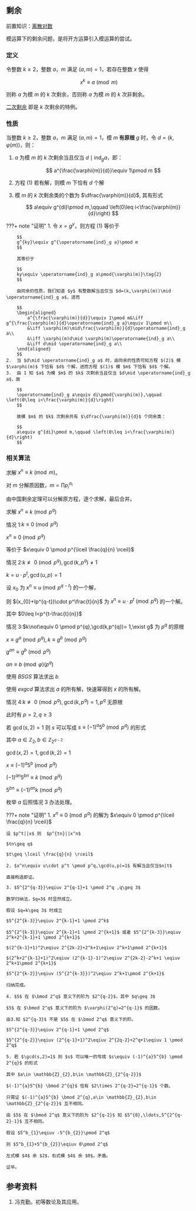 ## 剩余

前置知识：[离散对数](./discrete-logarithm.md)

模运算下的剩余问题，是将开方运算引入模运算的尝试。

### 定义

令整数 $k\geq 2$，整数 $a$，$m$ 满足 $(a,m)=1$，若存在整数 $x$ 使得

$$
x^k\equiv a\pmod m\tag{1}
$$

则称 $a$ 为模 $m$ 的 $k$ 次剩余，否则称 $a$ 为模 $m$ 的 $k$ 次非剩余。

[二次剩余](./quad-residue.md) 即是 $k$ 次剩余的特例。

### 性质

当整数 $k\geq 2$，整数 $a$，$m$ 满足 $(a,m)=1$，模 $m$  **有原根**  $g$ 时，令 $d=(k,\varphi(m))$，则：

1.  $a$ 为模 $m$ 的 $k$ 次剩余当且仅当 $d\mid \operatorname{ind}_g a$，即：

    $$
    a^{\frac{\varphi(m)}{d}}\equiv 1\pmod m
    $$

2.  方程 $(1)$ 若有解，则模 $m$ 下恰有 $d$ 个解

3.  模 $m$ 的 $k$ 次剩余类的个数为 $\dfrac{\varphi(m)}{d}$, 其有形式

    $$
    a\equiv g^{di}\pmod m,\qquad \left(0\leq i<\frac{\varphi(m)}{d}\right)
    $$

???+ note "证明"
    1.  令 $x=g^y$，则方程 $(1)$ 等价于
    
        $$
        g^{ky}\equiv g^{\operatorname{ind}_g a}\pmod m
        $$
    
        其等价于
    
        $$
        ky\equiv \operatorname{ind}_g a\pmod{\varphi(m)}\tag{2}
        $$
    
        由同余的性质，我们知道 $y$ 有整数解当且仅当 $d=(k,\varphi(m))\mid \operatorname{ind}_g a$，进而
    
        $$
        \begin{aligned}
            a^{\frac{\varphi(m)}{d}}\equiv 1\pmod m&\iff g^{\frac{\varphi(m)}{d}\operatorname{ind}_g a}\equiv 1\pmod m\\
            &\iff \varphi(m)\mid\frac{\varphi(m)}{d}\operatorname{ind}_g a\\
            &\iff \varphi(m)d\mid \varphi(m)\operatorname{ind}_g a\\
            &\iff d\mid \operatorname{ind}_g a\\
        \end{aligned}
        $$
    2.  当 $d\mid \operatorname{ind}_g a$ 时，由同余的性质可知方程 $(2)$ 模 $\varphi(m)$ 下恰有 $d$ 个解，进而方程 $(1)$ 模 $m$ 下恰有 $d$ 个解。
    3.  由 1 知 $a$ 为模 $m$ 的 $k$ 次剩余当且仅当 $d\mid \operatorname{ind}_g a$，故
    
        $$
        \operatorname{ind}_g a\equiv di\pmod{\varphi(m)},\qquad \left(0\leq i<\frac{\varphi(m)}{d}\right)
        $$
    
        故模 $m$ 的 $k$ 次剩余共有 $\dfrac{\varphi(m)}{d}$ 个同余类：
    
        $$
        a\equiv g^{di}\pmod m,\qquad \left(0\leq i<\frac{\varphi(m)}{d}\right)
        $$

### 相关算法

求解 $x^n\equiv k \pmod m$。

对 $m$ 分解质因数，$m=\prod p_{i}^{\alpha_{i}}$

由中国剩余定理可以分解原方程，逐个求解，最后合并。

求解 $x^n\equiv k \pmod p^q$

情况 1:$k\equiv 0 \pmod p^q$

$x^n\equiv 0 \pmod p^q$

等价于 $x\equiv 0 \pmod p^{\lceil \frac{q}{n} \rceil}$

情况 2:$k\not\equiv 0 \pmod p^{q},\gcd(k,p^{q})\neq 1$

$k=u\cdot p^t,\gcd(u,p)=1$

设 $x_{0}$ 为 $x^n\equiv u \pmod p^{q-t}$ 的一个解，

则 $(x_{0}+Ip^{q-t})\cdot p^\frac{t}{n}$ 为 $x^n\equiv u\cdot p^t \pmod p^q$ 的一个解。

其中 $0\leq I<p^{t-\frac{t}{n}}$

情况 3:$k\not\equiv 0 \pmod p^{q},\gcd(k,p^{q})= 1,\exist g$ 为 $p^q$ 的原根

$x\equiv g^a \pmod p^q,k\equiv g^b \pmod p^q$

$g^{an}\equiv g^b \pmod p^q$

$an\equiv b \pmod \varphi(p^q)$

使用 $BSGS$ 算法求出 $b$

使用 $exgcd$ 算法求出 $a$ 的所有解，快速幂得到 $x$ 的所有解。

情况 4:$k\not\equiv 0 \pmod p^{q},\gcd(k,p^{q})= 1,p^q$ 无原根

此时有 $p=2,q\geq 3$

若 $\gcd(s,2)=1$ 则 $s$ 可以写成 $s\equiv (-1)^{a}5^{b} \pmod p^{q}$ 的形式

其中 $a\in \mathbb{Z}_{2},b\in \mathbb{Z}_{2^{q-2}}$

$\gcd(x,2)=1,\gcd(k,2)=1$

$x\equiv (-1)^{a}5^{b} \pmod p^{q}$

$(-1)^{an}5^{bn}\equiv k \pmod p^{q}$

$5^{bn}\equiv (-1)^{an}k \pmod p^{q}$

枚举 $a$ 后照情况 3 办法处理。

???+ note "证明"
    1.  $x^n\equiv 0 \pmod p^q$ 的解为 $x\equiv 0 \pmod p^{\lceil \frac{q}{n} \rceil}$

    设 $p^t||x$ 则  $p^{tn}||x^n$

    $tn\geq q$

    $t\geq \lceil \frac{q}{n} \rceil$

    2. $x^n\equiv u\cdot p^t \pmod p^q,\gcd(u,p)=1$ 有解当且仅当$n|t$

    直接构造即证。

    3. $5^{2^{q-3}}\eqiuv 2^{q-1}+1 \pmod 2^q ,q\geq 3$

    数学归纳法，$q=3$ 时显然成立。

    假设 $q=k\geq 3$ 时成立

    $5^{2^{k-3}}\eqiuv 2^{k-1}+1 \pmod 2^k$

    $5^{2^{k-3}}\eqiuv 2^{k-1}+1 \pmod 2^{k+1}$ 或者 $5^{2^{k-3}}\eqiuv 2^k+2^{k-1}+1 \pmod 2^{k+1}$

    $(2^{k-1}+1)^2\eqiuv 2^{2k-2}+2^k+1\eqiuv 2^k+1\pmod 2^{k+1}$

    $(2^k+2^{k-1}+1)^2\eqiuv (2^{k-1}-1)^2\eqiuv 2^{2k-2}-2^k+1 \eqiuv 2^k+1\pmod 2^{k+1}$

    $5^{2^{k-2}}\eqiuv (5^{2^{k-3}})^2\eqiuv 2^k+1\pmod 2^{k+1}$

    归纳完成。

    4. $5$ 在 $\bmod 2^q$ 意义下的阶为 $2^{q-2}$，其中 $q\geq 3$

    $5$ 在 $\bmod 2^q$ 意义下的阶为 $\varphi(2^q)=2^{q-1}$ 的因数。

    由3.知 $2^{q-3}$ 不是 $5$ 在 $\bmod 2^q$ 意义下的阶。

    $5^{2^{q-3}}\eqiuv 2^{q-1}+1 \pmod 2^q$

    $5^{2^{q-2}}\eqiuv (2^{q-1}+1)^2\eqiuv 2^{2q-2}+2^q+1\eqiuv 1 \pmod 2^q$

    5. 若 $\gcd(s,2)=1$ 则 $s$ 可以唯一的写成 $s\equiv (-1)^{a}5^{b} \pmod 2^{q}$ 的形式

    其中 $a\in \mathbb{Z}_{2},b\in \mathbb{Z}_{2^{q-2}}$

    $(-1)^{a}5^{b} \bmod 2^{q}$ 恰有 $2\times 2^{q-2}=2^{q-1}$ 个数。

    只需证 $(-1)^{a}5^{b} \bmod 2^{q},a\in \mathbb{Z}_{2},b\in \mathbb{Z}_{2^{q-2}}$ 互不相同。

    由 $5$ 在 $\bmod 2^q$ 意义下的阶为 $2^{q-2}$ 知 $5^{0},\ldots,5^{2^{q-2}-1}$ 互不相同。

    假设 $5^b_{1}\eqiuv -5^{b_{2}}\pmod 2^q$

    则 $5^b_{1}+5^{b_{2}}\eqiuv 0\pmod 2^q$

    左式模 $4$ 余 $2$，右式模 $4$ 余 $0$，矛盾。

    证毕。

## 参考资料

1.  冯克勤。初等数论及其应用。
